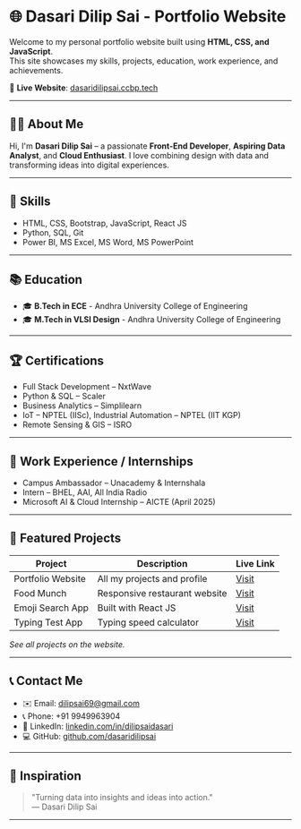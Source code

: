# 🌐 Dasari Dilip Sai - Portfolio Website

Welcome to my personal portfolio website built using **HTML, CSS, and JavaScript**.  
This site showcases my skills, projects, education, work experience, and achievements.

🔗 **Live Website**: [dasaridilipsai.ccbp.tech](https://dasaridilipsai.ccbp.tech)

---

## 🧑‍💻 About Me

Hi, I'm **Dasari Dilip Sai** – a passionate **Front-End Developer**, **Aspiring Data Analyst**, and **Cloud Enthusiast**. I love combining design with data and transforming ideas into digital experiences.

---

## 🚀 Skills

- HTML, CSS, Bootstrap, JavaScript, React JS
- Python, SQL, Git
- Power BI, MS Excel, MS Word, MS PowerPoint

---

## 📚 Education

- 🎓 **B.Tech in ECE** - Andhra University College of Engineering  
- 🎓 **M.Tech in VLSI Design** - Andhra University College of Engineering

---

## 🏆 Certifications

- Full Stack Development – NxtWave
- Python & SQL – Scaler
- Business Analytics – Simplilearn
- IoT – NPTEL (IISc), Industrial Automation – NPTEL (IIT KGP)
- Remote Sensing & GIS – ISRO

---

## 💼 Work Experience / Internships

- Campus Ambassador – Unacademy & Internshala
- Intern – BHEL, AAI, All India Radio
- Microsoft AI & Cloud Internship – AICTE (April 2025)

---

## 📁 Featured Projects

| Project | Description | Live Link |
|--------|-------------|-----------|
| Portfolio Website | All my projects and profile | [Visit](https://dilluprojects.ccbp.tech) |
| Food Munch | Responsive restaurant website | [Visit](https://dilipsaifmapp.ccbp.tech) |
| Emoji Search App | Built with React JS | [Visit](https://dilipreactproj.ccbp.tech) |
| Typing Test App | Typing speed calculator | [Visit](https://dtypingtest.ccbp.tech) |

_See all projects on the website._

---

## 📞 Contact Me

- ✉️ Email: [dilipsai69@gmail.com](mailto:dilipsai69@gmail.com)  
- 📞 Phone: +91 9949963904  
- 🔗 LinkedIn: [linkedin.com/in/dilipsaidasari](https://www.linkedin.com/in/dilipsaidasari)  
- 💻 GitHub: [github.com/dasaridilipsai](https://github.com/dasaridilipsai)

---

## 🧠 Inspiration

> "Turning data into insights and ideas into action."  
— Dasari Dilip Sai

---

